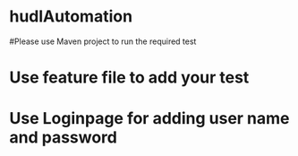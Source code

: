# hudlAutomation
#Please use Maven project to run the required test
# Use feature file to add your test
# Use Loginpage for adding user name and password